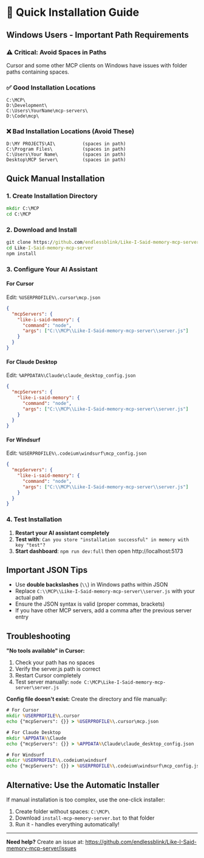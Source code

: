 # 🚀 Quick Installation Guide

## Windows Users - Important Path Requirements

### ⚠️ Critical: Avoid Spaces in Paths
Cursor and some other MCP clients on Windows have issues with folder paths containing spaces.

### ✅ Good Installation Locations
```
C:\MCP\
D:\Development\
C:\Users\YourName\mcp-servers\
D:\Code\mcp\
```

### ❌ Bad Installation Locations (Avoid These)
```
D:\MY PROJECTS\AI\          (spaces in path)
C:\Program Files\           (spaces in path)  
C:\Users\Your Name\         (spaces in path)
Desktop\MCP Server\         (spaces in path)
```

## Quick Manual Installation

### 1. Create Installation Directory
```cmd
mkdir C:\MCP
cd C:\MCP
```

### 2. Download and Install
```cmd
git clone https://github.com/endlessblink/Like-I-Said-memory-mcp-server.git
cd Like-I-Said-memory-mcp-server
npm install
```

### 3. Configure Your AI Assistant

#### For Cursor
Edit: `%USERPROFILE%\.cursor\mcp.json`
```json
{
  "mcpServers": {
    "like-i-said-memory": {
      "command": "node",
      "args": ["C:\\MCP\\Like-I-Said-memory-mcp-server\\server.js"]
    }
  }
}
```

#### For Claude Desktop
Edit: `%APPDATA%\Claude\claude_desktop_config.json`
```json
{
  "mcpServers": {
    "like-i-said-memory": {
      "command": "node", 
      "args": ["C:\\MCP\\Like-I-Said-memory-mcp-server\\server.js"]
    }
  }
}
```

#### For Windsurf
Edit: `%USERPROFILE%\.codeium\windsurf\mcp_config.json`
```json
{
  "mcpServers": {
    "like-i-said-memory": {
      "command": "node",
      "args": ["C:\\MCP\\Like-I-Said-memory-mcp-server\\server.js"]
    }
  }
}
```

### 4. Test Installation
1. **Restart your AI assistant completely**
2. **Test with**: `Can you store "installation successful" in memory with key "test"?`
3. **Start dashboard**: `npm run dev:full` then open http://localhost:5173

## Important JSON Tips

- Use **double backslashes** (`\\`) in Windows paths within JSON
- Replace `C:\\MCP\\Like-I-Said-memory-mcp-server\\server.js` with your actual path
- Ensure the JSON syntax is valid (proper commas, brackets)
- If you have other MCP servers, add a comma after the previous server entry

## Troubleshooting

**"No tools available" in Cursor:**
1. Check your path has no spaces
2. Verify the server.js path is correct
3. Restart Cursor completely
4. Test server manually: `node C:\MCP\Like-I-Said-memory-mcp-server\server.js`

**Config file doesn't exist:**
Create the directory and file manually:
```cmd
# For Cursor
mkdir %USERPROFILE%\.cursor
echo {"mcpServers": {}} > %USERPROFILE%\.cursor\mcp.json

# For Claude Desktop  
mkdir %APPDATA%\Claude
echo {"mcpServers": {}} > %APPDATA%\Claude\claude_desktop_config.json

# For Windsurf
mkdir %USERPROFILE%\.codeium\windsurf
echo {"mcpServers": {}} > %USERPROFILE%\.codeium\windsurf\mcp_config.json
```

## Alternative: Use the Automatic Installer
If manual installation is too complex, use the one-click installer:
1. Create folder without spaces: `C:\MCP\`
2. Download `install-mcp-memory-server.bat` to that folder
3. Run it - handles everything automatically!

---
**Need help?** Create an issue at: https://github.com/endlessblink/Like-I-Said-memory-mcp-server/issues